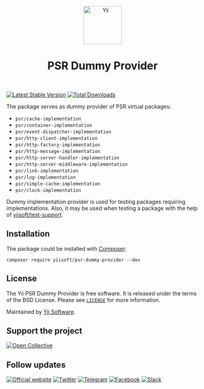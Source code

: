 <p align="center">
    <a href="https://github.com/yiisoft" target="_blank">
        <img src="https://yiisoft.github.io/docs/images/yii_logo.svg" height="100px" alt="Yii">
    </a>
    <h1 align="center">PSR Dummy Provider</h1>
    <br>
</p>

[![Latest Stable Version](https://poser.pugx.org/yiisoft/psr-dummy-provider/v)](https://packagist.org/packages/yiisoft/psr-dummy-provider)
[![Total Downloads](https://poser.pugx.org/yiisoft/psr-dummy-provider/downloads)](https://packagist.org/packages/yiisoft/psr-dummy-provider)

The package serves as dummy provider of PSR virtual packages:

- `psr/cache-implementation`
- `psr/container-implementation`
- `psr/event-dispatcher-implementation`
- `psr/http-client-implementation`
- `psr/http-factory-implementation`
- `psr/http-message-implementation`
- `psr/http-server-handler-implementation`
- `psr/http-server-middleware-implementation`
- `psr/link-implementation`
- `psr/log-implementation`
- `psr/simple-cache-implementation`
- `psr/clock-implementation`

Dummy implementation provider is used for testing packages requiring implementations.
Also, it may be used when testing a package with the help of [yiisoft/test-support](https://github.com/yiisoft/test-support).

## Installation

The package could be installed with [Composer](https://getcomposer.org):

```shell
composer require yiisoft/psr-dummy-provider --dev
```

## License

The Yii PSR Dummy Provider is free software. It is released under the terms of the BSD License.
Please see [`LICENSE`](./LICENSE.md) for more information.

Maintained by [Yii Software](https://www.yiiframework.com/).

## Support the project

[![Open Collective](https://img.shields.io/badge/Open%20Collective-sponsor-7eadf1?logo=open%20collective&logoColor=7eadf1&labelColor=555555)](https://opencollective.com/yiisoft)

## Follow updates

[![Official website](https://img.shields.io/badge/Powered_by-Yii_Framework-green.svg?style=flat)](https://www.yiiframework.com/)
[![Twitter](https://img.shields.io/badge/twitter-follow-1DA1F2?logo=twitter&logoColor=1DA1F2&labelColor=555555?style=flat)](https://twitter.com/yiiframework)
[![Telegram](https://img.shields.io/badge/telegram-join-1DA1F2?style=flat&logo=telegram)](https://t.me/yii3en)
[![Facebook](https://img.shields.io/badge/facebook-join-1DA1F2?style=flat&logo=facebook&logoColor=ffffff)](https://www.facebook.com/groups/yiitalk)
[![Slack](https://img.shields.io/badge/slack-join-1DA1F2?style=flat&logo=slack)](https://yiiframework.com/go/slack)
